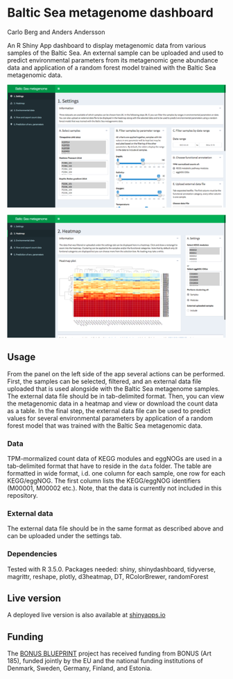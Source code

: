 # Baltic Sea metagenome dashboard
Carlo Berg and Anders Andersson

An R Shiny App dashboard to display metagenomic data from various samples of the Baltic Sea. An external sample can be uploaded and used to predict environmental parameters from its metagenomic gene abundance data and application of a random forest model trained with the Baltic Sea metagenomic data.

![Settings tab](img/settings.png)  
  
![Heatmap tab](img/heatmap.png)

## Usage

From the panel on the left side of the app several actions can be performed.  First, the samples can be selected, filtered, and an external data file uploaded that is used alongside with the Baltic Sea metagenome samples. The external data file should be in tab-delimited format. Then, you can view the metagenomic data in a heatmap and view or download the count data as a table. In the final step, the external data file can be used to predict values for several environmental parameters by application of a random forest model that was trained with the Baltic Sea metagenomic data. 

### Data
TPM-mormalized count data of KEGG modules and eggNOGs are used in a tab-delimited format that have to reside in the `data` folder. The table are formatted in wide format, i.d. one column for each sample, one row for each KEGG/eggNOG. The first column lists the KEGG/eggNOG identifiers (M00001, M00002 etc.). Note, that the data is currently not included in this repository.

### External data
The external data file should be in the same format as described above and can be uploaded under the settings tab. 

### Dependencies
Tested with R 3.5.0. Packages needed: shiny, shinydashboard, tidyverse, magrittr, reshape, plotly, d3heatmap, DT, RColorBrewer, randomForest

## Live version
A deployed live version is also available at [shinyapps.io](https://cberg.shinyapps.io/baltic-sea-metagenome-dashboard/)


## Funding
The [BONUS BLUEPRINT](https://blueprint-project.org) project has received funding from BONUS (Art 185), funded jointly by the EU and the national funding institutions of Denmark, Sweden, Germany, Finland, and Estonia.